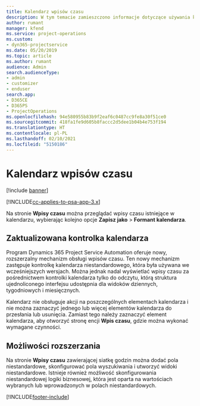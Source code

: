 ```yaml
---
title: Kalendarz wpisów czasu
description: W tym temacie zamieszczono informacje dotyczące używania kalendarza wpisów czasu.
author: rumant
manager: kfend
ms.service: project-operations
ms.custom:
- dyn365-projectservice
ms.date: 05/20/2019
ms.topic: article
ms.author: rumant
audience: Admin
search.audienceType:
- admin
- customizer
- enduser
search.app:
- D365CE
- D365PS
- ProjectOperations
ms.openlocfilehash: 94e580955b83b9f2eaf6c0487cc9fe8a30f51ce0
ms.sourcegitcommit: 418fa1fe9d605b8faccc2d5dee1b04b4e753f194
ms.translationtype: HT
ms.contentlocale: pl-PL
ms.lasthandoff: 02/10/2021
ms.locfileid: "5150186"
---
```

# <a name="time-entry-calendar"></a>Kalendarz wpisów czasu

[!include [banner](../includes/psa-now-project-operations.md)]

[!INCLUDE[cc-applies-to-psa-app-3.x](../includes/cc-applies-to-psa-app-3x.md)]

Na stronie **Wpisy czasu** można przeglądać wpisy czasu istniejące w kalendarzu, wybierając kolejno opcje **Zapisz jako** \> **Formant kalendarza**.

## <a name="updated-calendar-control"></a>Zaktualizowana kontrolka kalendarza

Program Dynamics 365 Project Service Automation oferuje nowy, rozszerzalny mechanizm obsługi wpisów czasu. Ten nowy mechanizm zastępuje kontrolkę kalendarza niestandardowego, która była używana we wcześniejszych wersjach. Można jednak nadal wyświetlać wpisy czasu za pośrednictwem kontrolki kalendarza tylko do odczytu, którą struktura ujednoliconego interfejsu udostępnia dla widoków dziennych, tygodniowych i miesięcznych.

Kalendarz nie obsługuje akcji na poszczególnych elementach kalendarza i nie można zaznaczyć jednego lub więcej elementów kalendarza do przesłania lub usunięcia. Zamiast tego należy zaznaczyć element kalendarza, aby otworzyć stronę encji **Wpis czasu**, gdzie można wykonać wymagane czynności.

## <a name="extensibility"></a>Możliwości rozszerzania

Na stronie **Wpisy czasu** zawierającej siatkę godzin można dodać pola niestandardowe, skonfigurować pola wyszukiwania i utworzyć widoki niestandardowe. Istnieje również możliwość skonfigurowania niestandardowej logiki biznesowej, która jest oparta na wartościach wybranych lub wprowadzonych w polach niestandardowych.


[!INCLUDE[footer-include](../includes/footer-banner.md)]